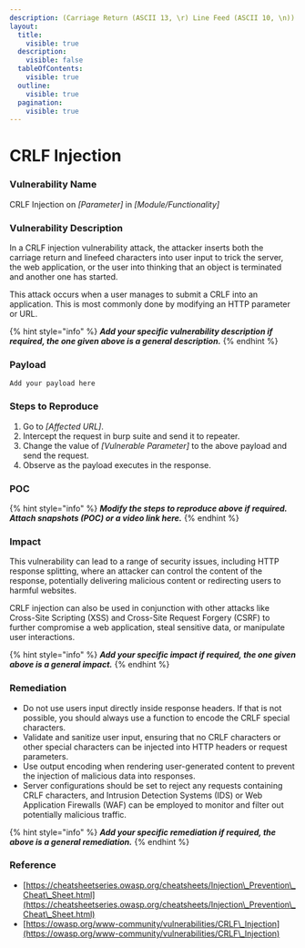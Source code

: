 ```yaml
---
description: (Carriage Return (ASCII 13, \r) Line Feed (ASCII 10, \n)) %0d%0a
layout:
  title:
    visible: true
  description:
    visible: false
  tableOfContents:
    visible: true
  outline:
    visible: true
  pagination:
    visible: true
---
```


# CRLF Injection

### **Vulnerability Name**

CRLF Injection on _\[Parameter]_ in _\[Module/Functionality]_

### **Vulnerability Description**

In a CRLF injection vulnerability attack, the attacker inserts both the carriage return and linefeed characters into user input to trick the server, the web application, or the user into thinking that an object is terminated and another one has started.

This attack occurs when a user manages to submit a CRLF into an application. This is most commonly done by modifying an HTTP parameter or URL.

{% hint style="info" %}
_**Add your specific vulnerability description if required, the one given above is a general description.**_
{% endhint %}

### **Payload**

```
Add your payload here
```

### Steps to Reproduce

1. Go to _\[Affected URL]_.
2. Intercept the request in burp suite and send it to repeater.
3. Change the value of _\[Vulnerable Parameter]_ to the above payload and send the request.
4. Observe as the payload executes in the response.

### **POC**

{% hint style="info" %}
_**Modify the steps to reproduce above if required. Attach snapshots (POC) or a video link here.**_
{% endhint %}

### **Impact**

This vulnerability can lead to a range of security issues, including HTTP response splitting, where an attacker can control the content of the response, potentially delivering malicious content or redirecting users to harmful websites.&#x20;

CRLF injection can also be used in conjunction with other attacks like Cross-Site Scripting (XSS) and Cross-Site Request Forgery (CSRF) to further compromise a web application, steal sensitive data, or manipulate user interactions.

{% hint style="info" %}
_**Add your specific impact if required, the one given above is a general impact.**_
{% endhint %}

### **Remediation**

* Do not use users input directly inside response headers. If that is not possible, you should always use a function to encode the CRLF special characters.&#x20;
* Validate and sanitize user input, ensuring that no CRLF characters or other special characters can be injected into HTTP headers or request parameters.&#x20;
* Use output encoding when rendering user-generated content to prevent the injection of malicious data into responses.&#x20;
* Server configurations should be set to reject any requests containing CRLF characters, and Intrusion Detection Systems (IDS) or Web Application Firewalls (WAF) can be employed to monitor and filter out potentially malicious traffic.

{% hint style="info" %}
_**Add your specific remediation if required, the above is a general remediation.**_
{% endhint %}

### Reference

* [https://cheatsheetseries.owasp.org/cheatsheets/Injection\_Prevention\_Cheat\_Sheet.html](https://cheatsheetseries.owasp.org/cheatsheets/Injection\_Prevention\_Cheat\_Sheet.html)
* [https://owasp.org/www-community/vulnerabilities/CRLF\_Injection](https://owasp.org/www-community/vulnerabilities/CRLF\_Injection)
